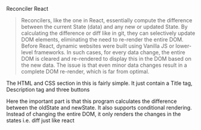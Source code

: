 Reconciler React

> Reconcilers, like the one in React, essentially compute the difference between the current State (data) and any new or updated State. By calculating the difference or diff like in git, they can selectively update DOM elements, eliminating the need to re-render the entire DOM.
Before React, dynamic websites were built using Vanilla JS or lower-level frameworks. In such cases, for every data change, the entire DOM is cleared and re-rendered to display this in the DOM based on the new data. The issue is that even minor data changes result in a complete DOM re-render, which is far from optimal.


The HTML and CSS section in this is fairly simple. It just contain a Title tag, Description tag and three buttons

Here the important part is that this program calculates the difference between the oldState and newState.
It also supports conditional rendering.
Instead of changing the entire DOM, it only renders the changes in the states i.e. diff just like react

